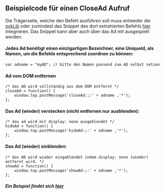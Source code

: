 ## Beispielcode für einen CloseAd Aufruf

Die Trägerseite, welche den Befehl ausführen soll muss entweder die [ovkLib](https://github.com/Unitadtechnologystandards/HTML5Lib/blob/master/src/publisher/ovkvmf.js)
oder zumindest das Snippet des dort extrahierten Befehls [hier](https://github.com/Unitadtechnologystandards/HTML5Lib/blob/master/src/publisher/close.js)
integrieren. Das Snippet kann aber auch über das Ad mit ausgespielt werden.

#### Jedes Ad benötigt einen einzigartigen Bezeichner, eine UniqueId, als Namen, um die Befehle entsprechend zuordnen zu können:
```
var adname = "myAD"; // bitte den Namen passend zum AD selbst setzen
```
#### Ad vom DOM entfernen
```
/* das AD wird vollständig aus dem DOM entfernt */
closeAd = function() {
    window.top.postMessage('closeAd:;:' + adname ,'*');
};
```
#### Das Ad (wieder) verstecken (nicht entfernen nur ausblenden):

```
/* das ad wird mit display: none ausgeblendet */
hideAd = function() {
    window.top.postMessage('hideAd:;:' + adname ,'*');
};
```
#### Das Ad (wieder) einblenden:
```
/* das AD wird wieder eingeblendet indem display: none (wieder) entfernt wird. */
showAd = function() {
    window.top.postMessage('showAd:;:' + adname ,'*');
};
```

##### Ein Beispiel findet sich [hier](https://github.com/Unitadtechnologystandards/HTML5Lib/raw/master/close/exampleAds/close.zip)
